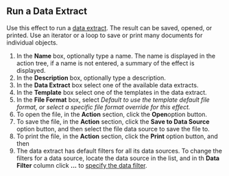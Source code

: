 ## Run a Data Extract

Use this effect to run a [data extract](../../../../../users/analyze-report-and-discover/data-extract.md). The result can be saved, opened, or printed. Use an iterator or a loop to save or print many documents for individual objects.

1.  In the **Name** box, optionally type a name. The name is displayed in the action tree, if a name is not entered, a summary of the effect is displayed.
2.  In the **Description** box, optionally type a description.
3.  In the **Data Extract** box select one of the available data extracts.
4.  In the **Template** box select one of the templates in the data extract.
5.  In the **File Format** box, select *Default to use the template default file format, or select a specific file format override for this effect.*
6.  To open the file, in the **Action** section, click the **Open**option button.
7.  To save the file, in the **Action** section, click the **Save to Data Source** option button, and then select the file data source to save the file to.
8.  To print the file, in the **Action** section, click the **Print** option button, and then
9.  The data extract has default filters for all its data sources. To change the filters for a data source, locate the data source in the list, and in th **Data Filter** column click **...** to [specify the data filter](../../data-sources/specifying-a-data-filter-for-a-data-source.md).